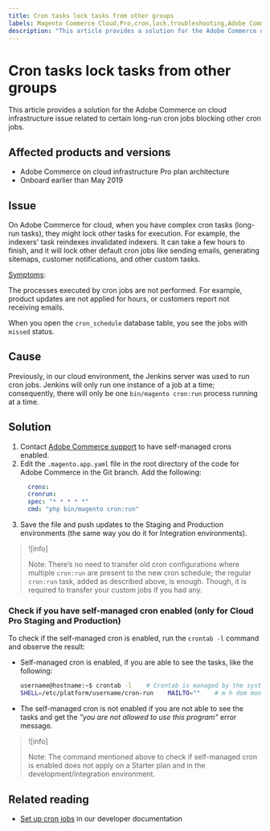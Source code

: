 ```yaml
---
title: Cron tasks lock tasks from other groups
labels: Magento Commerce Cloud,Pro,cron,lock,troubleshooting,Adobe Commerce,cloud infrastructure
description: "This article provides a solution for the Adobe Commerce on cloud infrastructure issue related to certain long-run cron jobs blocking other cron jobs."
---
```


# Cron tasks lock tasks from other groups

This article provides a solution for the Adobe Commerce on cloud infrastructure issue related to certain long-run cron jobs blocking other cron jobs.

## Affected products and versions

* Adobe Commerce on cloud infrastructure Pro plan architecture
* Onboard earlier than May 2019

## Issue

On Adobe Commerce for cloud, when you have complex cron tasks (long-run tasks), they might lock other tasks for execution. For example, the indexers' task reindexes invalidated indexers. It can take a few hours to finish, and it will lock other default cron jobs like sending emails, generating sitemaps, customer notifications, and other custom tasks.

<u>Symptoms</u>:

The processes executed by cron jobs are not performed. For example, product updates are not applied for hours, or customers report not receiving emails.

When you open the `cron_schedule` database table, you see the jobs with `missed` status.

## Cause

Previously, in our cloud environment, the Jenkins server was used to run cron jobs. Jenkins will only run one instance of a job at a time; consequently, there will only be one `bin/magento cron:run` process running at a time.

## Solution

1. Contact [Adobe Commerce support](https://support.magento.com/hc/en-us/articles/360000913794#submit-ticket) to have self-managed crons enabled.
1. Edit the `.magento.app.yaml` file in the root directory of the code for Adobe Commerce in the Git branch. Add the following:
      ```yaml
        crons:
        cronrun:
        spec: "* * * * *"
        cmd: "php bin/magento cron:run"
      ```
1. Save the file and push updates to the Staging and Production environments (the same way you do it for Integration environments).

>![info]
>
>Note: There’s no need to transfer old cron configurations where multiple `cron:run` are present to the new cron schedule; the regular `cron:run` task, added as described above, is enough. Though, it is required to transfer your custom jobs if you had any.

### Check if you have self-managed cron enabled (only for Cloud Pro Staging and Production)

To check if the self-managed cron is enabled, run the `crontab -l` command and observe the result:

* Self-managed cron is enabled, if you are able to see the tasks, like the following:
    ```bash
    username@hostname:~$ crontab -l    # Crontab is managed by the system, attempts to edit it directly will fail.
    SHELL=/etc/platform/username/cron-run    MAILTO=""    # m h dom mon dow job_name    * * * * * cronrun
    ```
* The self-managed cron is not enabled if you are not able to see the tasks and get the *"you are not allowed to use this program"* error message.

>![info]
>
>Note: The command mentioned above to check if self-managed cron is enabled does not apply on a Starter plan and in the development/integration environment.

## Related reading

* [Set up cron jobs](https://devdocs.magento.com/guides/v2.3/cloud/configure/setup-cron-jobs.html) in our developer documentation